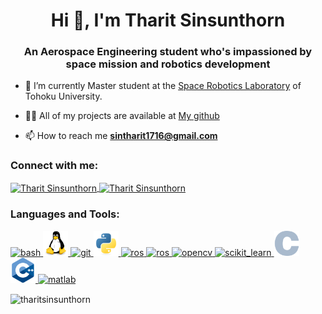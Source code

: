 <!-- ### Hi there 👋 -->

<!--
**TharitSinsunthorn/TharitSinsunthorn** is a ✨ _special_ ✨ repository because its `README.md` (this file) appears on your GitHub profile.

Here are some ideas to get you started:

- 🔭 I’m currently working on ...
- 🌱 I’m currently learning ...
- 👯 I’m looking to collaborate on ...
- 🤔 I’m looking for help with ...
- 💬 Ask me about ...
- 📫 How to reach me: ...
- 😄 Pronouns: ...
- ⚡ Fun fact: ...
-->

<h1 align="center">Hi 👋, I'm Tharit Sinsunthorn</h1>
<h3 align="center">An Aerospace Engineering student who's impassioned by space mission and robotics development</h3>

<!-- <p align="left"> 
    <img src="https://komarev.com/ghpvc/?username=tharitsinsunthorn&label=Profile%20views&color=0e75b6&style=flat" alt="tharitsinsunthorn" /> 
</p> -->

<!-- <p align="left"> 
    <a href="https://github.com/ryo-ma/github-profile-trophy">
        <img src="https://github-profile-trophy.vercel.app/?username=tharitsinsunthorn&theme=nord" alt="tharitsinsunthorn" />
    </a> 
</p> -->

- 🔭 I’m currently Master student at the [Space Robotics Laboratory](http://www.astro.mech.tohoku.ac.jp/e/index.html) of Tohoku University.

- 👨‍💻 All of my projects are available at [My github](https://github.com/TharitSinsunthorn)

- 📫 How to reach me **sintharit1716@gmail.com**

<h3 align="left">Connect with me:</h3>
<p align="left">
    <a href="https://www.linkedin.com/in/tharit-sinsunthorn-58376523b/" target="blank">
        <img align="center" src="https://raw.githubusercontent.com/rahuldkjain/github-profile-readme-generator/master/src/images/icons/Social/linked-in-alt.svg" alt="Tharit Sinsunthorn" height="30" width="40" />
    </a>
    <a href="https://www.facebook.com/tharitkaka" target="blank">
        <img align="center" src="https://raw.githubusercontent.com/rahuldkjain/github-profile-readme-generator/master/src/images/icons/Social/facebook.svg" alt="Tharit Sinsunthorn" height="30" width="40" />
    </a>
</p>

<h3 align="left">Languages and Tools:</h3>
<p align="left"> 
    <!-- bash -->
    <a href="https://www.gnu.org/software/bash/" target="_blank" rel="noreferrer"> 
        <img src="https://www.vectorlogo.zone/logos/gnu_bash/gnu_bash-icon.svg" alt="bash" width="40" height="40"/> 
    </a> 
    <!-- Linux -->
    <a href="https://www.linux.org/" target="_blank" rel="noreferrer"> 
        <img src="https://raw.githubusercontent.com/devicons/devicon/master/icons/linux/linux-original.svg" alt="linux" width="40" height="40"/> 
    </a> 
    <!-- git -->
    <a href="https://git-scm.com/" target="_blank" rel="noreferrer"> 
        <img src="https://www.vectorlogo.zone/logos/git-scm/git-scm-icon.svg" alt="git" width="40" height="40"/> 
    </a> 
    <!-- Python -->
    <a href="https://www.python.org" target="_blank" rel="noreferrer"> 
        <img src="https://raw.githubusercontent.com/devicons/devicon/master/icons/python/python-original.svg" alt="python" width="40" height="40"/> 
    </a>
    <!-- ROS2 -->
    <a href="https://docs.ros.org/en/humble/index.html" target="_blank" rel="noreferrer"> 
        <img src="https://www.vectorlogo.zone/logos/ros/ros-ar21.svg" alt="ros" width="40" height="40"/> 
    </a>
    <!-- Pytorch -->
    <a href="https://pytorch.org/" target="_blank" rel="noreferrer"> 
        <img src="https://www.vectorlogo.zone/logos/pytorch/pytorch-icon.svg" alt="ros" width="40" height="40"/> 
    </a>
    <!-- OpenCV -->
    <a href="https://opencv.org/" target="_blank" rel="noreferrer"> 
        <img src="https://www.vectorlogo.zone/logos/opencv/opencv-icon.svg" alt="opencv" width="40" height="40"/> 
    </a>
    <!-- scikitlearn -->
    <a href="https://scikit-learn.org/" target="_blank" rel="noreferrer"> 
        <img src="https://upload.wikimedia.org/wikipedia/commons/0/05/Scikit_learn_logo_small.svg" alt="scikit_learn" width="40" height="40"/> 
    </a>   
    <!-- C -->
    <a href="https://www.cprogramming.com/" target="_blank" rel="noreferrer"> 
        <img src="https://raw.githubusercontent.com/devicons/devicon/master/icons/c/c-original.svg" alt="c" width="40" height="40"/> 
    </a> 
    <!-- C__ -->
    <a href="https://www.w3schools.com/cpp/" target="_blank" rel="noreferrer"> 
        <img src="https://raw.githubusercontent.com/devicons/devicon/master/icons/cplusplus/cplusplus-original.svg" alt="cplusplus" width="40" height="40"/> 
    </a> 
    <!-- Matlab -->
    <a href="https://www.mathworks.com/" target="_blank" rel="noreferrer"> 
        <img src="https://upload.wikimedia.org/wikipedia/commons/2/21/Matlab_Logo.png" alt="matlab" width="40" height="40"/> 
    </a>     
</p>

<p><img align="center" src="https://github-readme-stats.vercel.app/api/top-langs?username=tharitsinsunthorn&show_icons=true&locale=en&layout=compact" alt="tharitsinsunthorn" /></p>

<!-- <p>&nbsp;<img align="center" src="https://github-readme-stats.vercel.app/api?username=tharitsinsunthorn&show_icons=true&locale=en" alt="tharitsinsunthorn" /></p> -->

<!-- <p><img align="center" src="https://github-readme-streak-stats.herokuapp.com/?user=tharitsinsunthorn&" alt="tharitsinsunthorn" /></p> -->
